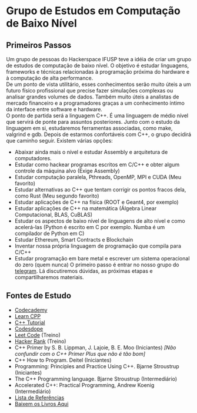 # Grupo de Estudos em Computação de Baixo Nível

## Primeiros Passos
Um grupo de pessoas do Hackerspace IFUSP teve a idéia de criar um grupo de estudos de computação de baixo nível. O objetivo é estudar linguagens, frameworks e técnicas relacionadas à programação próxima do hardware e à computação de alta performance.   
De um ponto de vista utilitário, esses conhecimentos serão muito úteis a um futuro físico profissional que precise fazer simulações complexas ou analisar grandes volumes de dados. Também muito úteis a analistas de mercado financeiro e a programadores graças a um conhecimento íntimo da interface entre software e hardware.  
O ponto de partida será a linguagem C++. É uma linguagem de médio nível que servirá de ponte para assuntos posteriores. Junto com o estudo da linguagem em si, estudaremos ferramentas associadas, como make, valgrind e gdb. Depois de estarmos confortáveis com C++, o grupo decidirá que caminho seguir. Existem várias opções:  
- Abaixar ainda mais o nível e estudar Assembly e arquitetura de computadores.
- Estudar como hackear programas escritos em C/C++ e obter algum controle da máquina alvo (Exige Assembly)
- Estudar computação paralela, Pthreads, OpenMP, MPI e CUDA (Meu favorito)
- Estudar alternativas ao C++ que tentam corrigir os pontos fracos dela, como Rust (Meu segundo favorito)
- Estudar aplicações de C++ na física (ROOT e Geant4, por exemplo)
- Estudar aplicações de C++ na matemática (Álgebra Linear Computacional, BLAS, CuBLAS)
- Estudar os aspectos de baixo nível de linguagens de alto nível e como acelerá-las (Python é escrito em C por exemplo. Numba é um compilador de Python em C)
- Estudar Ethereum, Smart Contracts e Blockchain
- Inventar nossa própria linguagem de programação que compila para C/C++
- Estudar programação em bare metal e escrever um sistema operacional do zero (quem nunca)
O primeiro passo é entrar no nosso grupo do [telegram](https://t.me/joinchat/BOfarRN2rsgiX3Pz3uRI-w). Lá discutiremos dúvidas, as próximas etapas e compartilharemos materiais.  

## Fontes de Estudo
- [Codecademy](https://www.codecademy.com/learn/learn-c-plus-plus)
- [Learn CPP](https://www.learncpp.com/)
- [C++ Tutorial](http://www.cplusplus.com/doc/tutorial/)
- [Codesdope](https://www.codesdope.com/cpp-introduction/)
- [Leet Code](https://leetcode.com/) (Treino)
- [Hacker Rank](https://www.hackerrank.com/) (Treino)
- C++ Primer by S. B. Lippman, J. Lajoie, B. E. Moo (Iniciantes) *[Não confundir com o C++ Primer Plus que não é tão bom]*
- C++ How to Program. Deitel (Iniciantes)
- Programming: Principles and Practice Using C++. Bjarne Stroustrup (Iniciantes)
- The C++ Programming language. Bjarne Stroustrup (Intermediário)
- Accelerated C++: Practical Programming, Andrew Koenig (Intermediário)
- [Lista de Referências](https://stackoverflow.com/questions/388242/the-definitive-c-book-guide-and-list)
- [Baixem os Livros Aqui](http://libgen.io/)